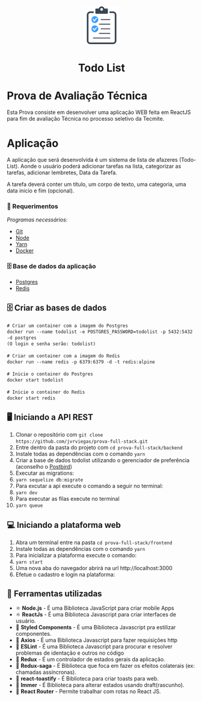 
<h1 align="center">
    <img alt="TodoList" src=".github/logo.png" width="100px" />
</h1>
<h1 align="center">Todo List</h1>


# Prova de Avaliação Técnica

Esta Prova consiste em desenvolver uma aplicação WEB feita em ReactJS para fim de avaliação Técnica no processo seletivo da Tecmite.

# Aplicação

A aplicação que será desenvolvida é um sistema de lista de afazeres (Todo-List). Aonde o usuário poderá adicionar tarefas na lista, categorizar as tarefas, adicionar lembretes, Data da Tarefa.

A tarefa deverá conter um título, um corpo de texto, uma categoria, uma data inicio e fim (opcional).

### :pencil: Requerimentos

_Programas necessários:_
* [Git](https://git-scm.com)
* [Node](https://nodejs.org/)
* [Yarn](https://yarnpkg.com/)
* [Docker](https://www.docker.com/)


### 🗄️ Base de dados da aplicação
- [Postgres](https://github.com/postgres/postgres)
- [Redis](https://redis.io/)

## 🗄️ Criar as bases de dados

```
# Criar um container com a imagem do Postgres
docker run --name todolist -e POSTGRES_PASSWORD=todolist -p 5432:5432 -d postgres
(O login e senha serão: todolist)

# Criar um container com a imagem do Redis
docker run --name redis -p 6379:6379 -d -t redis:alpine

# Inicie o container do Postgres
docker start todolist

# Inicie o container do Redis
docker start redis

```

## 🖥 Iniciando a API REST

1. Clonar o repositório com `git clone https://github.com/jvrviegas/prova-full-stack.git`
2. Entre dentro da pasta do projeto com `cd prova-full-stack/backend`
3. Instale todas as dependências com o comando `yarn`
4. Criar a base de dados todolist utilizando o gerenciador de preferência (aconselho o [Postbird](https://www.electronjs.org/apps/postbird))
5. Executar as migrations:
6. `yarn sequelize db:migrate`
7. Para excutar a api execute o comando a seguir no terminal:
8. `yarn dev` 
9. Para executar as filas execute no terminal 
10. `yarn queue`

## 💻 Iniciando a plataforma web

1. Abra um terminal entre na pasta `cd prova-full-stack/frontend`
2. Instale todas as dependências com o comando `yarn`
3. Para inicializar a plataforma execute o comando: 
4. `yarn start`
5. Uma nova aba do navegador abrirá na url http://localhost:3000 
6. Efetue o cadastro e login na plataforma: 

## :hammer: Ferramentas utilizadas

- ⚛️ **Node.js** - É uma Biblioteca JavaScript para criar mobile Apps 
- ⚛️ **ReactJs** - É uma Biblioteca Javascript para criar interfaces de usuário.
- 💅 **Styled Components** - É uma Biblioteca Javascript pra estilizar componentes.
- 📄 **Axios** - É uma Biblioteca Javascript para fazer requisições http
- 📄 **ESLint** - É uma Biblioteca Javascript para procurar e resolver problemas de identação e outros no código
- 📄 **Redux** - É um controlador de estados gerais da aplicação.
- 📄 **Redux-saga** - É Biblioteca que foca em fazer os efeitos colaterais (ex: chamadas assíncronas).
- 📄 **react-toastify** - É Biblioteca para criar toasts para web.
- 📄 **Immer** - É Biblioteca para alterar estados usando draft(rascunho).
- 📄 **React Router** - Permite trabalhar com rotas no React JS.

